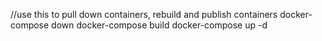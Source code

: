 //use this to pull down containers, rebuild and publish containers
docker-compose down
docker-compose build
docker-compose up -d
